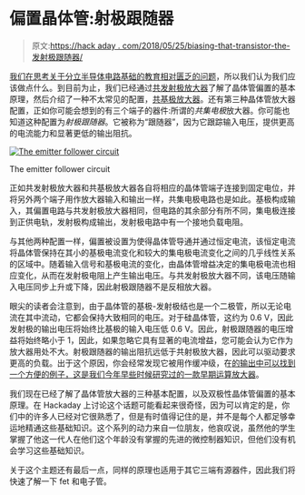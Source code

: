 # 偏置晶体管:射极跟随器

> 原文:[https://hack aday . com/2018/05/25/biasing-that-transistor-the-发射极跟随器/](https://hackaday.com/2018/05/25/biasing-that-transistor-the-emitter-follower/)

[我们在思考关于分立半导体电路基础的教育相对匮乏的问题](https://hackaday.com/2018/04/06/wont-somebody-please-think-of-the-transistors/)，所以我们认为我们应该做点什么。到目前为止，我们已经通过[共发射极放大器](https://hackaday.com/2018/05/04/biasing-that-transistor-part-1-the-common-emitter-amplifier/)了解了晶体管偏置的基本原理，然后介绍了一种不太常见的配置，[共基极放大器](https://hackaday.com/2018/05/11/biasing-that-transistor-the-common-base-amplifier/)。还有第三种晶体管放大器配置，正如你可能会想到的有三个端子的器件:所谓的*共集电极*放大器。你可能也知道这种配置为*射极跟随器*。它被称为“跟随器”，因为它跟踪输入电压，提供更高的电流能力和显著更低的输出阻抗。

[![The emitter follower circuit](../Images/7d69985842a5456b6532f2e20c3e4f8b.png)](https://hackaday.com/wp-content/uploads/2018/05/emitter-follower.png)

The emitter follower circuit

正如共发射极放大器和共基极放大器各自将相应的晶体管端子连接到固定电位，并将另外两个端子用作放大器输入和输出一样，共集电极电路也是如此。基极构成输入，其偏置电路与共发射极放大器相同，但电路的其余部分有所不同，集电极连接到正供电轨，发射极构成输出，发射极电路中有一个接地负载电阻。

与其他两种配置一样，偏置被设置为使得晶体管导通并通过恒定电流，该恒定电流将晶体管保持在其小的基极电流变化和较大的集电极电流变化之间的几乎线性关系的区域中。随着输入信号和基极电流的变化，由晶体管增益决定的集电极电流也相应变化，从而在发射极电阻上产生输出电压。与共发射极放大器不同，该电压随输入电压同步上升或下降，因此射极跟随器不是反相放大器。

眼尖的读者会注意到，由于晶体管的基极-发射极结也是一个二极管，所以无论电流在其中流动，它都会保持大致相同的电压。对于硅晶体管，这约为 0.6 V，因此发射极的输出电压将始终比基极的输入电压低 0.6 V。因此，射极跟随器的电压增益将始终略小于 1，因此，如果忽略它具有显著的电流增益，您可能会认为它作为放大器用处不大。射极跟随器的输出阻抗远低于共射极放大器，因此可以驱动要求更高的负载。出于这个原因，你会经常发现它被用作缓冲级，在[的输出中可以找到一个方便的例子，这是我们今年早些时候研究过的一款早期运算放大器](https://hackaday.com/2018/02/20/deconstructing-a-simple-op-amp/)。

我们现在已经了解了晶体管放大器的三种基本配置，以及双极性晶体管偏置的基本原理。在 Hackaday 上讨论这个话题可能看起来很奇怪，因为可以肯定的是，你们中的许多人已经对它很熟悉了，但是有时值得记住的是，并不是每个人都足够幸运地精通这些基础知识。这个系列的动力来自一位朋友，他哀叹说，虽然他的学生掌握了他这一代人在他们这个年龄没有掌握的先进的微控制器知识，但他们没有机会学习这些基础知识。

关于这个主题还有最后一点，同样的原理也适用于其它三端有源器件，因此我们将快速了解一下 fet 和电子管。